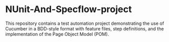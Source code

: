 # NUnit-And-Specflow-project
This repository contains a test automation project demonstrating the use of Cucumber in a BDD-style format with feature files, step definitions, and the implementation of the Page Object Model (POM). 
